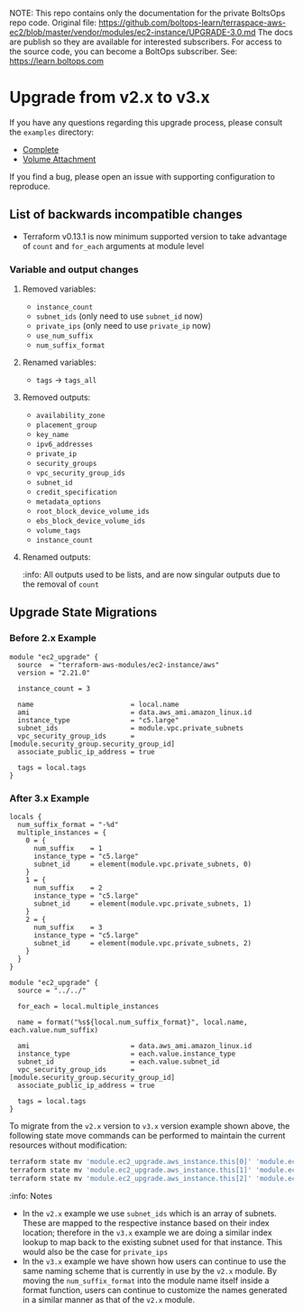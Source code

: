 <!-- note marker start -->
NOTE: This repo contains only the documentation for the private BoltsOps repo code.
Original file: https://github.com/boltops-learn/terraspace-aws-ec2/blob/master/vendor/modules/ec2-instance/UPGRADE-3.0.md
The docs are publish so they are available for interested subscribers.
For access to the source code, you can become a BoltOps subscriber.
See: https://learn.boltops.com

<!-- note marker end -->

# Upgrade from v2.x to v3.x

If you have any questions regarding this upgrade process, please consult the `examples` directory:

- [Complete](https://github.com/terraform-aws-modules/terraform-aws-ec2-instance/tree/master/examples/complete)
- [Volume Attachment](https://github.com/terraform-aws-modules/terraform-aws-ec2-instance/tree/master/examples/volume-attachment)

If you find a bug, please open an issue with supporting configuration to reproduce.

## List of backwards incompatible changes

- Terraform v0.13.1 is now minimum supported version to take advantage of `count` and `for_each` arguments at module level

### Variable and output changes

1. Removed variables:

   - `instance_count`
   - `subnet_ids` (only need to use `subnet_id` now)
   - `private_ips` (only need to use `private_ip` now)
   - `use_num_suffix`
   - `num_suffix_format`

2. Renamed variables:

   - `tags` -> `tags_all`

3. Removed outputs:

   - `availability_zone`
   - `placement_group`
   - `key_name`
   - `ipv6_addresses`
   - `private_ip`
   - `security_groups`
   - `vpc_security_group_ids`
   - `subnet_id`
   - `credit_specification`
   - `metadata_options`
   - `root_block_device_volume_ids`
   - `ebs_block_device_volume_ids`
   - `volume_tags`
   - `instance_count`

4. Renamed outputs:

   :info: All outputs used to be lists, and are now singular outputs due to the removal of `count`

## Upgrade State Migrations

### Before 2.x Example

```hcl
module "ec2_upgrade" {
  source  = "terraform-aws-modules/ec2-instance/aws"
  version = "2.21.0"

  instance_count = 3

  name                        = local.name
  ami                         = data.aws_ami.amazon_linux.id
  instance_type               = "c5.large"
  subnet_ids                  = module.vpc.private_subnets
  vpc_security_group_ids      = [module.security_group.security_group_id]
  associate_public_ip_address = true

  tags = local.tags
}
```

### After 3.x Example

```hcl
locals {
  num_suffix_format = "-%d"
  multiple_instances = {
    0 = {
      num_suffix    = 1
      instance_type = "c5.large"
      subnet_id     = element(module.vpc.private_subnets, 0)
    }
    1 = {
      num_suffix    = 2
      instance_type = "c5.large"
      subnet_id     = element(module.vpc.private_subnets, 1)
    }
    2 = {
      num_suffix    = 3
      instance_type = "c5.large"
      subnet_id     = element(module.vpc.private_subnets, 2)
    }
  }
}

module "ec2_upgrade" {
  source = "../../"

  for_each = local.multiple_instances

  name = format("%s${local.num_suffix_format}", local.name, each.value.num_suffix)

  ami                         = data.aws_ami.amazon_linux.id
  instance_type               = each.value.instance_type
  subnet_id                   = each.value.subnet_id
  vpc_security_group_ids      = [module.security_group.security_group_id]
  associate_public_ip_address = true

  tags = local.tags
}
```

To migrate from the `v2.x` version to `v3.x` version example shown above, the following state move commands can be performed to maintain the current resources without modification:

```bash
terraform state mv 'module.ec2_upgrade.aws_instance.this[0]' 'module.ec2_upgrade["0"].aws_instance.this[0]'
terraform state mv 'module.ec2_upgrade.aws_instance.this[1]' 'module.ec2_upgrade["1"].aws_instance.this[0]'
terraform state mv 'module.ec2_upgrade.aws_instance.this[2]' 'module.ec2_upgrade["2"].aws_instance.this[0]'
```

:info: Notes

- In the `v2.x` example we use `subnet_ids` which is an array of subnets. These are mapped to the respective instance based on their index location; therefore in the `v3.x` example we are doing a similar index lookup to map back to the existing subnet used for that instance. This would also be the case for `private_ips`
- In the `v3.x` example we have shown how users can continue to use the same naming scheme that is currently in use by the `v2.x` module. By moving the `num_suffix_format` into the module name itself inside a format function, users can continue to customize the names generated in a similar manner as that of the `v2.x` module.
